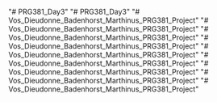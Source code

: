 "# PRG381_Day3" 
"# PRG381_Day3" 
"# Vos_Dieudonne_Badenhorst_Marthinus_PRG381_Project" 
"# Vos_Dieudonne_Badenhorst_Marthinus_PRG381_Project" 
"# Vos_Dieudonne_Badenhorst_Marthinus_PRG381_Project" 
"# Vos_Dieudonne_Badenhorst_Marthinus_PRG381_Project" 
"# Vos_Dieudonne_Badenhorst_Marthinus_PRG381_Project" 
"# Vos_Dieudonne_Badenhorst_Marthinus_PRG381_Project" 
"# Vos_Dieudonne_Badenhorst_Marthinus_PRG381_Project" 
"# Vos_Dieudonne_Badenhorst_Marthinus_PRG381_Project" 
"# Vos_Dieudonne_Badenhorst_Marthinus_PRG381_Project" 
